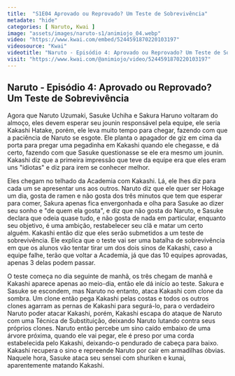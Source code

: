 ```yaml
---
title:  "S1E04 Aprovado ou Reprovado? Um Teste de Sobrevivência"
metadate: "hide"
categories: [ Naruto, Kwai ]
image: "assets/images/naruto-s1/animiojo_04.webp"
video: "https://www.kwai.com/embed/5244591870220103197"
videosource: "Kwai"
videotitle: "Naruto - Episódio 4: Aprovado ou Reprovado? Um Teste de Sobrevivência"
visit: "https://www.kwai.com/@animiojo/video/5244591870220103197"
---
```


## Naruto - Episódio 4: Aprovado ou Reprovado? Um Teste de Sobrevivência

Agora que Naruto Uzumaki, Sasuke Uchiha e Sakura Haruno voltaram do almoço, eles devem esperar seu jounin responsável pela equipe, ele seria Kakashi Hatake, porém, ele leva muito tempo para chegar, fazendo com que a paciência de Naruto se esgote. Ele planta o apagador de giz em cima da porta para pregar uma pegadinha em Kakashi quando ele chegasse, e dá certo, fazendo com que Sasuke questionasse se ele era mesmo um jounin. Kakashi diz que a primeira impressão que teve da equipe era que eles eram uns "idiotas" e diz para irem se conhecer melhor.

Eles chegam no telhado da Academia com Kakashi. Lá, ele lhes diz para cada um se apresentar uns aos outros. Naruto diz que ele quer ser Hokage um dia, gosta de ramen e não gosta dos três minutos que tem que esperar para comer, Sakura apenas fica envergonhada e olha para Sasuke ao dizer seu sonho e "de quem ela gosta", e diz que não gosta do Naruto, e Sasuke declara que odeia quase tudo, e não gosta de nada em particular, enquanto seu objetivo, é uma ambição, restabelecer seu clã e matar um certo alguém. Kakashi então diz que eles serão submetidos a um teste de sobrevivência. Ele explica que o teste vai ser uma batalha de sobrevivência em que os alunos vão tentar tirar um dos dois sinos de Kakashi, caso a equipe falhe, terão que voltar a Academia, já que das 10 equipes aprovadas, apenas 3 delas podem passar.

O teste começa no dia seguinte de manhã, os três chegam de manhã e Kakashi aparece apenas ao meio-dia, então ele dá início ao teste. Sakura e Sasuke se escondem, mas Naruto no entanto, ataca Kakashi com clone da sombra. Um clone então pega Kakashi pelas costas e todos os outros clones agarram as pernas de Kakashi para segurá-lo, para o verdadeiro Naruto poder atacar Kakashi, porém, Kakashi escapa do ataque de Naruto com uma Técnica de Substituição, deixando Naruto lutando contra seus próprios clones. Naruto então percebe um sino caído embaixo de uma árvore próxima, quando ele vai pegar, ele é preso por uma corda estabelecida pelo Kakashi, deixando-o pendurado de cabeça para baixo. Kakashi recupera o sino e repreende Naruto por cair em armadilhas óbvias. Naquele hora, Sasuke ataca seu sensei com shuriken e kunai, aparentemente matando Kakashi. 